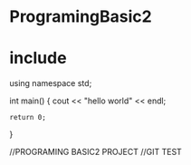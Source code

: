# ProgramingBasic2
# include <iostream>
using namespace std;

int main()
{
    cout << "hello world" << endl;

    return 0;
}

//PROGRAMING BASIC2 PROJECT
//GIT TEST
